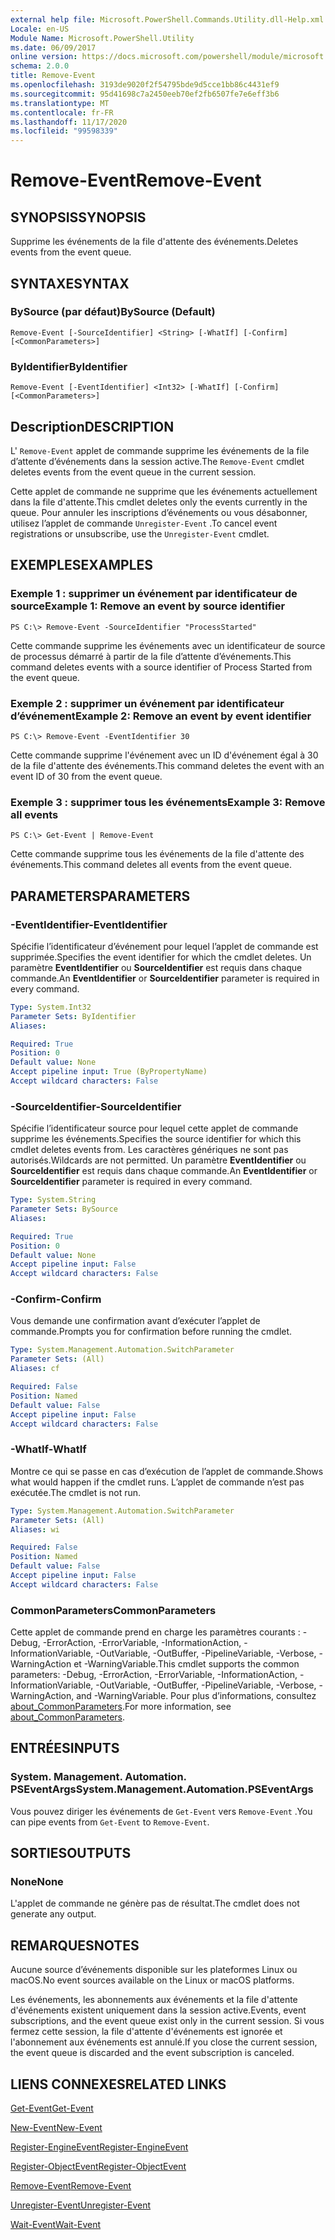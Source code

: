 ```yaml
---
external help file: Microsoft.PowerShell.Commands.Utility.dll-Help.xml
Locale: en-US
Module Name: Microsoft.PowerShell.Utility
ms.date: 06/09/2017
online version: https://docs.microsoft.com/powershell/module/microsoft.powershell.utility/remove-event?view=powershell-7.2&WT.mc_id=ps-gethelp
schema: 2.0.0
title: Remove-Event
ms.openlocfilehash: 3193de9020f2f54795bde9d5cce1bb86c4431ef9
ms.sourcegitcommit: 95d41698c7a2450eeb70ef2fb6507fe7e6eff3b6
ms.translationtype: MT
ms.contentlocale: fr-FR
ms.lasthandoff: 11/17/2020
ms.locfileid: "99598339"
---
```

# <span data-ttu-id="f4856-102">Remove-Event</span><span class="sxs-lookup"><span data-stu-id="f4856-102">Remove-Event</span></span>

## <span data-ttu-id="f4856-103">SYNOPSIS</span><span class="sxs-lookup"><span data-stu-id="f4856-103">SYNOPSIS</span></span>
<span data-ttu-id="f4856-104">Supprime les événements de la file d'attente des événements.</span><span class="sxs-lookup"><span data-stu-id="f4856-104">Deletes events from the event queue.</span></span>

## <span data-ttu-id="f4856-105">SYNTAXE</span><span class="sxs-lookup"><span data-stu-id="f4856-105">SYNTAX</span></span>

### <span data-ttu-id="f4856-106">BySource (par défaut)</span><span class="sxs-lookup"><span data-stu-id="f4856-106">BySource (Default)</span></span>

```
Remove-Event [-SourceIdentifier] <String> [-WhatIf] [-Confirm] [<CommonParameters>]
```

### <span data-ttu-id="f4856-107">ByIdentifier</span><span class="sxs-lookup"><span data-stu-id="f4856-107">ByIdentifier</span></span>

```
Remove-Event [-EventIdentifier] <Int32> [-WhatIf] [-Confirm] [<CommonParameters>]
```

## <span data-ttu-id="f4856-108">Description</span><span class="sxs-lookup"><span data-stu-id="f4856-108">DESCRIPTION</span></span>

<span data-ttu-id="f4856-109">L' `Remove-Event` applet de commande supprime les événements de la file d’attente d’événements dans la session active.</span><span class="sxs-lookup"><span data-stu-id="f4856-109">The `Remove-Event` cmdlet deletes events from the event queue in the current session.</span></span>

<span data-ttu-id="f4856-110">Cette applet de commande ne supprime que les événements actuellement dans la file d'attente.</span><span class="sxs-lookup"><span data-stu-id="f4856-110">This cmdlet deletes only the events currently in the queue.</span></span> <span data-ttu-id="f4856-111">Pour annuler les inscriptions d’événements ou vous désabonner, utilisez l’applet de commande `Unregister-Event` .</span><span class="sxs-lookup"><span data-stu-id="f4856-111">To cancel event registrations or unsubscribe, use the `Unregister-Event` cmdlet.</span></span>

## <span data-ttu-id="f4856-112">EXEMPLES</span><span class="sxs-lookup"><span data-stu-id="f4856-112">EXAMPLES</span></span>

### <span data-ttu-id="f4856-113">Exemple 1 : supprimer un événement par identificateur de source</span><span class="sxs-lookup"><span data-stu-id="f4856-113">Example 1: Remove an event by source identifier</span></span>

```
PS C:\> Remove-Event -SourceIdentifier "ProcessStarted"
```

<span data-ttu-id="f4856-114">Cette commande supprime les événements avec un identificateur de source de processus démarré à partir de la file d’attente d’événements.</span><span class="sxs-lookup"><span data-stu-id="f4856-114">This command deletes events with a source identifier of Process Started from the event queue.</span></span>

### <span data-ttu-id="f4856-115">Exemple 2 : supprimer un événement par identificateur d’événement</span><span class="sxs-lookup"><span data-stu-id="f4856-115">Example 2: Remove an event by event identifier</span></span>

```
PS C:\> Remove-Event -EventIdentifier 30
```

<span data-ttu-id="f4856-116">Cette commande supprime l'événement avec un ID d'événement égal à 30 de la file d'attente des événements.</span><span class="sxs-lookup"><span data-stu-id="f4856-116">This command deletes the event with an event ID of 30 from the event queue.</span></span>

### <span data-ttu-id="f4856-117">Exemple 3 : supprimer tous les événements</span><span class="sxs-lookup"><span data-stu-id="f4856-117">Example 3: Remove all events</span></span>

```
PS C:\> Get-Event | Remove-Event
```

<span data-ttu-id="f4856-118">Cette commande supprime tous les événements de la file d'attente des événements.</span><span class="sxs-lookup"><span data-stu-id="f4856-118">This command deletes all events from the event queue.</span></span>

## <span data-ttu-id="f4856-119">PARAMETERS</span><span class="sxs-lookup"><span data-stu-id="f4856-119">PARAMETERS</span></span>

### <span data-ttu-id="f4856-120">-EventIdentifier</span><span class="sxs-lookup"><span data-stu-id="f4856-120">-EventIdentifier</span></span>

<span data-ttu-id="f4856-121">Spécifie l’identificateur d’événement pour lequel l’applet de commande est supprimée.</span><span class="sxs-lookup"><span data-stu-id="f4856-121">Specifies the event identifier for which the cmdlet deletes.</span></span> <span data-ttu-id="f4856-122">Un paramètre **EventIdentifier** ou **SourceIdentifier** est requis dans chaque commande.</span><span class="sxs-lookup"><span data-stu-id="f4856-122">An **EventIdentifier** or **SourceIdentifier** parameter is required in every command.</span></span>

```yaml
Type: System.Int32
Parameter Sets: ByIdentifier
Aliases:

Required: True
Position: 0
Default value: None
Accept pipeline input: True (ByPropertyName)
Accept wildcard characters: False
```

### <span data-ttu-id="f4856-123">-SourceIdentifier</span><span class="sxs-lookup"><span data-stu-id="f4856-123">-SourceIdentifier</span></span>

<span data-ttu-id="f4856-124">Spécifie l’identificateur source pour lequel cette applet de commande supprime les événements.</span><span class="sxs-lookup"><span data-stu-id="f4856-124">Specifies the source identifier for which this cmdlet deletes events from.</span></span> <span data-ttu-id="f4856-125">Les caractères génériques ne sont pas autorisés.</span><span class="sxs-lookup"><span data-stu-id="f4856-125">Wildcards are not permitted.</span></span> <span data-ttu-id="f4856-126">Un paramètre **EventIdentifier** ou **SourceIdentifier** est requis dans chaque commande.</span><span class="sxs-lookup"><span data-stu-id="f4856-126">An **EventIdentifier** or **SourceIdentifier** parameter is required in every command.</span></span>

```yaml
Type: System.String
Parameter Sets: BySource
Aliases:

Required: True
Position: 0
Default value: None
Accept pipeline input: False
Accept wildcard characters: False
```

### <span data-ttu-id="f4856-127">-Confirm</span><span class="sxs-lookup"><span data-stu-id="f4856-127">-Confirm</span></span>

<span data-ttu-id="f4856-128">Vous demande une confirmation avant d’exécuter l’applet de commande.</span><span class="sxs-lookup"><span data-stu-id="f4856-128">Prompts you for confirmation before running the cmdlet.</span></span>

```yaml
Type: System.Management.Automation.SwitchParameter
Parameter Sets: (All)
Aliases: cf

Required: False
Position: Named
Default value: False
Accept pipeline input: False
Accept wildcard characters: False
```

### <span data-ttu-id="f4856-129">-WhatIf</span><span class="sxs-lookup"><span data-stu-id="f4856-129">-WhatIf</span></span>

<span data-ttu-id="f4856-130">Montre ce qui se passe en cas d’exécution de l’applet de commande.</span><span class="sxs-lookup"><span data-stu-id="f4856-130">Shows what would happen if the cmdlet runs.</span></span> <span data-ttu-id="f4856-131">L’applet de commande n’est pas exécutée.</span><span class="sxs-lookup"><span data-stu-id="f4856-131">The cmdlet is not run.</span></span>

```yaml
Type: System.Management.Automation.SwitchParameter
Parameter Sets: (All)
Aliases: wi

Required: False
Position: Named
Default value: False
Accept pipeline input: False
Accept wildcard characters: False
```

### <span data-ttu-id="f4856-132">CommonParameters</span><span class="sxs-lookup"><span data-stu-id="f4856-132">CommonParameters</span></span>

<span data-ttu-id="f4856-133">Cette applet de commande prend en charge les paramètres courants : -Debug, -ErrorAction, -ErrorVariable, -InformationAction, -InformationVariable, -OutVariable, -OutBuffer, -PipelineVariable, -Verbose, -WarningAction et -WarningVariable.</span><span class="sxs-lookup"><span data-stu-id="f4856-133">This cmdlet supports the common parameters: -Debug, -ErrorAction, -ErrorVariable, -InformationAction, -InformationVariable, -OutVariable, -OutBuffer, -PipelineVariable, -Verbose, -WarningAction, and -WarningVariable.</span></span> <span data-ttu-id="f4856-134">Pour plus d’informations, consultez [about_CommonParameters](https://go.microsoft.com/fwlink/?LinkID=113216).</span><span class="sxs-lookup"><span data-stu-id="f4856-134">For more information, see [about_CommonParameters](https://go.microsoft.com/fwlink/?LinkID=113216).</span></span>

## <span data-ttu-id="f4856-135">ENTRÉES</span><span class="sxs-lookup"><span data-stu-id="f4856-135">INPUTS</span></span>

### <span data-ttu-id="f4856-136">System. Management. Automation. PSEventArgs</span><span class="sxs-lookup"><span data-stu-id="f4856-136">System.Management.Automation.PSEventArgs</span></span>

<span data-ttu-id="f4856-137">Vous pouvez diriger les événements de `Get-Event` vers `Remove-Event` .</span><span class="sxs-lookup"><span data-stu-id="f4856-137">You can pipe events from `Get-Event` to `Remove-Event`.</span></span>

## <span data-ttu-id="f4856-138">SORTIES</span><span class="sxs-lookup"><span data-stu-id="f4856-138">OUTPUTS</span></span>

### <span data-ttu-id="f4856-139">None</span><span class="sxs-lookup"><span data-stu-id="f4856-139">None</span></span>

<span data-ttu-id="f4856-140">L'applet de commande ne génère pas de résultat.</span><span class="sxs-lookup"><span data-stu-id="f4856-140">The cmdlet does not generate any output.</span></span>

## <span data-ttu-id="f4856-141">REMARQUES</span><span class="sxs-lookup"><span data-stu-id="f4856-141">NOTES</span></span>

<span data-ttu-id="f4856-142">Aucune source d’événements disponible sur les plateformes Linux ou macOS.</span><span class="sxs-lookup"><span data-stu-id="f4856-142">No event sources available on the Linux or macOS platforms.</span></span>

<span data-ttu-id="f4856-143">Les événements, les abonnements aux événements et la file d'attente d'événements existent uniquement dans la session active.</span><span class="sxs-lookup"><span data-stu-id="f4856-143">Events, event subscriptions, and the event queue exist only in the current session.</span></span> <span data-ttu-id="f4856-144">Si vous fermez cette session, la file d'attente d'événements est ignorée et l'abonnement aux événements est annulé.</span><span class="sxs-lookup"><span data-stu-id="f4856-144">If you close the current session, the event queue is discarded and the event subscription is canceled.</span></span>

## <span data-ttu-id="f4856-145">LIENS CONNEXES</span><span class="sxs-lookup"><span data-stu-id="f4856-145">RELATED LINKS</span></span>

[<span data-ttu-id="f4856-146">Get-Event</span><span class="sxs-lookup"><span data-stu-id="f4856-146">Get-Event</span></span>](Get-Event.md)

[<span data-ttu-id="f4856-147">New-Event</span><span class="sxs-lookup"><span data-stu-id="f4856-147">New-Event</span></span>](New-Event.md)

[<span data-ttu-id="f4856-148">Register-EngineEvent</span><span class="sxs-lookup"><span data-stu-id="f4856-148">Register-EngineEvent</span></span>](Register-EngineEvent.md)

[<span data-ttu-id="f4856-149">Register-ObjectEvent</span><span class="sxs-lookup"><span data-stu-id="f4856-149">Register-ObjectEvent</span></span>](Register-ObjectEvent.md)

[<span data-ttu-id="f4856-150">Remove-Event</span><span class="sxs-lookup"><span data-stu-id="f4856-150">Remove-Event</span></span>](Remove-Event.md)

[<span data-ttu-id="f4856-151">Unregister-Event</span><span class="sxs-lookup"><span data-stu-id="f4856-151">Unregister-Event</span></span>](Unregister-Event.md)

[<span data-ttu-id="f4856-152">Wait-Event</span><span class="sxs-lookup"><span data-stu-id="f4856-152">Wait-Event</span></span>](Wait-Event.md)
